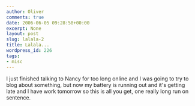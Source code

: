 ```yaml
---
author: Oliver
comments: true
date: 2006-06-05 09:28:58+00:00
excerpt: None
layout: post
slug: lalala-2
title: Lalala...
wordpress_id: 226
tags:
- misc
---
```


I just finished talking to Nancy for too long online and I was going to try to blog about something, but now my battery is running out and it's getting late and I have work tomorrow so this is all you get, one really long run on sentence.